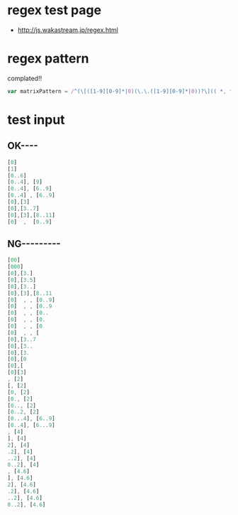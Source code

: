 # regex test page
- http://js.wakastream.jp/regex.html

# regex pattern
complated!!
```javascript
var matrixPattern = /^(\[([1-9][0-9]*|0)(\.\.([1-9][0-9]*|0))?\](( *, *(?=\[[\]\[ ,.0-9]+\]$))|$))+$/;
```
# test input
## OK----
```javascript
[0]
[1]
[0..6]
[0..4], [9]
[0..4], [6..9]
[0..4] , [6..9]
[0],[3]
[0],[3..7]
[0],[3],[8..11]
[0]  ,  [0..9]
```

## NG---------
```javascript
[00]
[000]
[0],[3.]
[0],[3.5]
[0],[3..]
[0],[3],[8..11
[0]  , , [0..9]
[0]  , , [0..9
[0]  , , [0..
[0]  , , [0.
[0]  , , [0
[0]  , , [
[0],[3..7
[0],[3..
[0],[3.
[0],[0
[0],[
[0][3]
, [2]
[, [2]
[0, [2]
[0., [2]
[0.., [2]
[0..2, [2]
[0...4], [6..9]
[0..4], [6...9]
, [4]
], [4]
2], [4]
.2], [4]
..2], [4]
0..2], [4]
, [4.6]
], [4.6]
2], [4.6]
.2], [4.6]
..2], [4.6]
0..2], [4.6]
```
